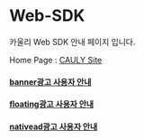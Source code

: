 # Web-SDK

카울리 Web SDK 안내 페이지 입니다. 

Home Page : <a href="http://cauly.net/" target="_blank">CAULY Site</a>

#### [banner광고 사용자 안내](CaulyBannerGuide.md)
#### [floating광고 사용자 안내](CaulyFloatingGuide.md)
#### [nativead광고 사용자 안내](CaulyNativeAdGuide.md)


